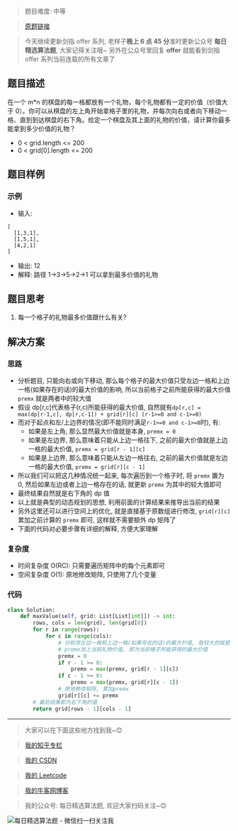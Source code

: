 > 题目难度: 中等

> [原题链接](https://leetcode-cn.com/problems/li-wu-de-zui-da-jie-zhi-lcof/)

> 今天继续更新剑指 offer 系列, 老样子**晚上 6 点 45 分**准时更新公众号 **每日精选算法题**, 大家记得关注哦~ 另外在公众号里回复 **offer** 就能看到剑指 offer 系列当前连载的所有文章了

## 题目描述

在一个 m\*n 的棋盘的每一格都放有一个礼物，每个礼物都有一定的价值（价值大于 0）。你可以从棋盘的左上角开始拿格子里的礼物，并每次向右或者向下移动一格、直到到达棋盘的右下角。给定一个棋盘及其上面的礼物的价值，请计算你最多能拿到多少价值的礼物？

- 0 < grid.length <= 200
- 0 < grid[0].length <= 200

## 题目样例

### 示例

- 输入:

```
[
  [1,3,1],
  [1,5,1],
  [4,2,1]
]
```

- 输出: 12
- 解释: 路径 1→3→5→2→1 可以拿到最多价值的礼物

## 题目思考

1. 每一个格子的礼物最多价值跟什么有关?

## 解决方案

### 思路

- 分析题目, 只能向右或向下移动, 那么每个格子的最大价值只受左边一格和上边一格(如果存在的话)的最大价值的影响, 所以当前格子之前所能获得的最大价值 `premx` 就是两者中的较大值
- 假设 dp[r,c]代表格子(r,c)所能获得的最大价值, 自然就有`dp[r,c] = max(dp[r-1,c], dp[r,c-1]) + grid[r][c] (r-1>=0 and c-1>=0)`
- 而对于起点和左/上边界的情况(即不能同时满足`r-1>=0 and c-1>=0`时), 有:
  - 如果是左上角, 那么显然最大价值就是本身, `premx = 0`
  - 如果是左边界, 那么意味着只能从上边一格往下, 之前的最大价值就是上边一格的最大价值, `premx = grid[r - 1][c]`
  - 如果是上边界, 那么意味着只能从左边一格往右, 之前的最大价值就是左边一格的最大价值, `premx = grid[r][c - 1]`
- 所以我们可以把这几种情况统一起来, 每次遍历到一个格子时, 将 `premx` 置为 0, 然后如果左边或者上边一格存在的话, 就更新 `premx` 为其中的较大值即可
- 最终结果自然就是右下角的 dp 值
- 以上就是典型的动态规划的思想, 利用前面的计算结果来推导出当前的结果
- 另外这里还可以进行空间上的优化, 就是直接基于原数组进行修改, `grid[r][c]` 累加之前计算的 `premx` 即可, 这样就不需要额外 dp 矩阵了
- 下面的代码对必要步骤有详细的解释, 方便大家理解

### 复杂度

- 时间复杂度 O(RC): 只需要遍历矩阵中的每个元素即可
- 空间复杂度 O(1): 原地修改矩阵, 只使用了几个变量

### 代码

```python
class Solution:
    def maxValue(self, grid: List[List[int]]) -> int:
        rows, cols = len(grid), len(grid[0])
        for r in range(rows):
            for c in range(cols):
                # 分别求左边一格和上边一格(如果存在的话)的最大价值, 取较大的就是当前格子之前所能取到的最大价值premx
                # premx加上当前礼物价值, 即为当前格子所能获得的最大价值
                premx = 0
                if r - 1 >= 0:
                    premx = max(premx, grid[r - 1][c])
                if c - 1 >= 0:
                    premx = max(premx, grid[r][c - 1])
                # 原地修改矩阵, 累加premx
                grid[r][c] += premx
        # 最后结果即为右下角的值
        return grid[rows - 1][cols - 1]
```

---

> 大家可以在下面这些地方找到我~😊

> [我的知乎专栏](https://zhuanlan.zhihu.com/c_1242508721932464128)

> [我的 CSDN](https://me.csdn.net/zjulyx1993)

> [我的 Leetcode](https://leetcode-cn.com/u/suibianfahui/)

> [我的牛客网博客](https://blog.nowcoder.net/zjulyx)

> 我的公众号: 每日精选算法题, 欢迎大家扫码关注~😊

![每日精选算法题 - 微信扫一扫关注我](https://mmbiz.qpic.cn/mmbiz_jpg/1KjZicMlYPMgZWmoL4eYcs6UcfmvsetDWME2YJyaCp9oT9z3U573FWENBNhyOByxYI0epew6O37hiaOhdh90QeJg/640?wx_fmt=jpeg&tp=webp&wxfrom=5&wx_lazy=1&wx_co=1)
